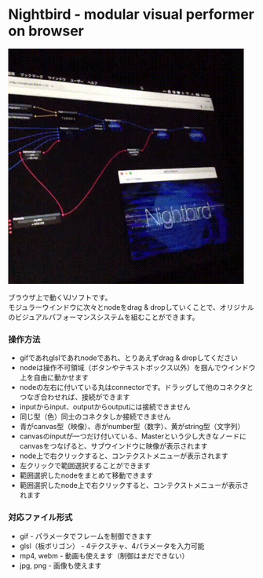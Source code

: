 # Nightbird - modular visual performer on browser

![](watchme.gif)  

ブラウザ上で動くVJソフトです。  
モジュラーウインドウに次々とnodeをdrag & dropしていくことで、オリジナルのビジュアルパフォーマンスシステムを組むことができます。

### 操作方法
- gifであれglslであれnodeであれ、とりあえずdrag & dropしてください
- nodeは操作不可領域（ボタンやテキストボックス以外）を掴んでウインドウ上を自由に動かせます
- nodeの左右に付いている丸はconnectorです。ドラッグして他のコネクタとつなぎ合わせれば、接続ができます
- inputからinput、outputからoutputには接続できません
- 同じ型（色）同士のコネクタしか接続できません
- 青がcanvas型（映像）、赤がnumber型（数字）、黄がstring型（文字列）
- canvasのinputが一つだけ付いている、Masterという少し大きなノードにcanvasをつなげると、サブウインドウに映像が表示されます
- node上で右クリックすると、コンテクストメニューが表示されます
- 左クリックで範囲選択することができます
- 範囲選択したnodeをまとめて移動できます
- 範囲選択したnode上で右クリックすると、コンテクストメニューが表示されます

### 対応ファイル形式
- gif - パラメータでフレームを制御できます
- glsl（板ポリゴン） - 4テクスチャ、4パラメータを入力可能
- mp4, webm - 動画も使えます（制御はまだできない）
- jpg, png - 画像も使えます
